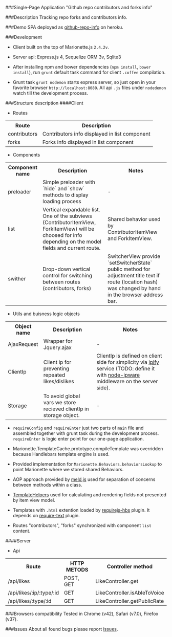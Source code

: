 ###Single-Page Application "Github repo contributors and forks info"

###Description
Tracking repo forks and contributors info.

###Demo
SPA deployed as [github-repo-info](https://github-repo-info.herokuapp.com) on heroku.

###Development
+ Client built on the top of Marionette.js `2.4.2v`.

+ Server api: Express.js 4, Sequelize ORM 3v, Sqlite3

+ After installing npm and bower dependencies (`npm install`, `bower install`), run `grunt` default task command for client `.coffee` compilation. 

+ Grunt task `grunt nodemon` starts express server, so just open in your favorite browser `http://localhost:8080`. All api `.js` files under `nodedemon` watch till the development process.

###Structure description
####Client

+ Routes

<table>
<tr>
  <th>Route</th>
  <th>Description</th>
</tr>
<tr>
  <td>contributors </td>
  <td>Contributors info displayed in list component</td>
</tr>
<tr>
  <td>forks</td>
  <td>Forks info displayed in list component</td>
</tr>
</table>

+ Components

<table>
<tr>
  <th>Component name</th>
  <th>Description</th>
  <th>Notes</th>
</tr>
<tr>
  <td>preloader</td>
  <td>Simple preloader with `hide` and `show` methods to display loading process</td>
  <td> - </td>
</tr>
<tr>
  <td>list</td>
  <td>Vertical expandable list. One of the subviews (ContributorItemView, ForkItemView) will be choosed for info depending on the model fields and current route.</td>
  <td>Shared behavior used by ContributorItemView and ForkItemView.</td>
</tr>
<tr>
  <td>swither</td>
  <td>Drop-down vertical control for switching between routes (contributors, forks)</td>
  <td>SwitcherView provide `setSwitcherState` public method for adjustment title text if route (location hash) was changed by hand in the browser address bar.</td>
</tr>
</table>

+ Utils and buisness logic objects

<table>
<tr>
  <th>Object name</th>
  <th>Description</th>
  <th>Notes</th>
</tr>
<tr>
  <td>AjaxRequest</td>
  <td>Wrapper for Jquery.ajax</td>
  <td> - </td>
</tr>
<tr>
  <td>ClientIp</td>
  <td>Client ip for preventing repeated likes/dislikes</td>
  <td>ClientIp is defined on client side for simplicity via <a href="https://api.ipify.org">ipify</a> service (TODO: define it with <a href="https://github.com/un33k/node-ipware">node-ipware</a> middleware on the server side).</td>
</tr>
<tr>
  <td>Storage</td>
  <td>To avoid global vars we store recieved clientIp in storage object.</td>
  <td> - </td>
</tr>
</table>

+ `requireConfig` and `requireEnter` just two parts of `main` file and assembled together with grunt task during the development process. `requireEnter` is logic enter point for our one-page application.

+ Marionette.TemplateCache.prototype.compileTemplate was overridden because Handlebars template engine is used. 

+ Provided implementation for `Marionette.Behaviors.behaviorsLookup` to point Marionette where we stored shared Behaviors.

+ AOP approach provided by [meld.js](https://github.com/cujojs/meld) used for separation of concerns between methods within a class.

+ [TemplateHelpers](http://marionettejs.com/docs/v2.4.2/marionette.view.html#viewtemplatehelpers) used for calculating and rendering fields not presented by item view model.

+ Templates with `.html` extention loaded by [requirejs-hbs](https://github.com/epeli/requirejs-hbs) plugin. It depends on [require-text](https://github.com/requirejs/text) plugin.

+ Routes "contributors", "forks" synchronized with component `list` content.

####Server
+ Api

<table>
<tr>
  <th>Route</th>
  <th>HTTP METODS</th>
  <th>Controller method</th>
</tr>
<tr>
  <td>/api/likes</td>
  <td>POST, GET</td>
  <td>LikeController.get</td>
</tr>
<tr>
  <td>/api/likes/:ip/:type/:id</td>
  <td>GET</td>
  <td>LikeController.isAbleToVoice</td>
</tr>
<tr>
  <td>/api/likes/:type/:id</td>
  <td>GET</td>
  <td>LikeController.getPublicRate</td>
</tr>
</table>

###Browsers compatibility
Tested in Chrome (v42), Safari (v7.0), Firefox (v37).

###Issues
About all found bugs please report [issues](https://github.com/designeng/github-repo-info/issues).